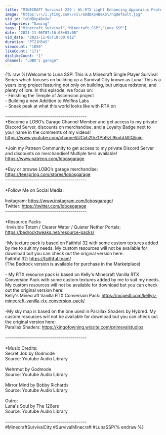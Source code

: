 ```yaml
---
title: "MINECRAFT Survival 229 | WL-RTX Light Enhancing Apparatus Prototype Test Chamber! | LUNA SSP Phase 2"
image: "https:\/\/i.ytimg.com\/vi\/aOdDXp4BeXo\/hqdefault.jpg"
vid_id: "aOdDXp4BeXo"
categories: "Gaming"
tags: ["Minecraft Survival","Minecraft SSP","Luna SSP"]
date: "2021-11-06T07:16:08+03:00"
vid_date: "2021-11-05T18:00:01Z"
duration: "PT21M34S"
viewcount: "1080"
likeCount: "171"
dislikeCount: "1"
channel: "LOBO's garage"
---
```

{% raw %}Welcome to Luna SSP! This is a Minecraft Single Player Survival Series which focuses on building up a Survival City known as Luna! This is a years long project featuring not only on building, but unique redstone, and plenty of lore. In this episode, we focus on:<br />- Finishing the Temple of Ascension project<br />- Building a new Addition to Wolfins Labs<br />- Sneak peak at what this world looks like with RTX on<br /><br />-----------------------------------------<br />*Become a LOBO’s Garage Channel Member and get access to my private Discord Server, discounts on merchandise, and a Loyalty Badge next to your name in the comments of my videos!<br /><a rel="nofollow" target="blank" href="https://www.youtube.com/channel/UCxh2thZfPb9zL9knbUiltlQ/join">https://www.youtube.com/channel/UCxh2thZfPb9zL9knbUiltlQ/join</a><br /><br />*Join my Patreon Community to get access to my private Discord Server and discounts on merchandise! Multiple tiers available!<br /><a rel="nofollow" target="blank" href="https://www.patreon.com/lobosgarage">https://www.patreon.com/lobosgarage</a><br /><br />*Buy or browse LOBO’s garage merchandise:<br /><a rel="nofollow" target="blank" href="https://teespring.com/stores/lobosgarage">https://teespring.com/stores/lobosgarage</a><br />-----------------------------------------<br /><br />*Follow Me on Social Media:<br /><br />Instagram: <a rel="nofollow" target="blank" href="https://www.instagram.com/lobosgarage/">https://www.instagram.com/lobosgarage/</a><br />Twitter: <a rel="nofollow" target="blank" href="https://twitter.com/lobosgarage">https://twitter.com/lobosgarage</a><br />-----------------------------------------<br /><br />*Resource Packs<br />-Invisible Totem / Clearer Water / Quieter Nether Portals: <a rel="nofollow" target="blank" href="https://bedrocktweaks.net/resource-packs/">https://bedrocktweaks.net/resource-packs/</a><br /><br />-My texture pack is based on Faithful 32 with some custom textures added by me to suit my needs. My custom resources will not be available for download but you can check out the original version here:<br />Faithful 32: <a rel="nofollow" target="blank" href="https://faithful.team/">https://faithful.team/</a><br />(The Bedrock version is available for purchase in the Marketplace)<br /><br />- My RTX resource pack is based on Kelly's Minecraft Vanilla RTX Conversion Pack with some custom textures added by me to suit my needs. My custom resources will not be available for download but you can check out the original version here:<br />Kelly's Minecraft Vanilla RTX Conversion Pack: <a rel="nofollow" target="blank" href="https://mcpedl.com/kellys-minecraft-vanilla-rtx-conversion-pack/">https://mcpedl.com/kellys-minecraft-vanilla-rtx-conversion-pack/</a><br /><br />-My sky map is based on the one used in Parallax Shaders by Hybred. My custom resources will not be available for download but you can check out the original version here:<br />Parallax Shaders: <a rel="nofollow" target="blank" href="https://kingofowning.wixsite.com/primevalstudios">https://kingofowning.wixsite.com/primevalstudios</a><br /><br />-----------------------------------------<br /><br />*Music Credits:<br />Secret Job by Godmode<br />Source: Youtube Audio Library <br /><br />Wehrmut by Godmode<br />Source: Youtube Audio Library <br /><br />Mirror Mind by Bobby Richards<br />Source: Youtube Audio Library <br /><br /> Outro: <br />Luna's Soul by The 126ers<br />Source: Youtube Audio Library<br /><br />-----------------------------------------<br />#MinecraftSurvivalCity  #SurvivalMinecraft  #LunaSSP{% endraw %}

